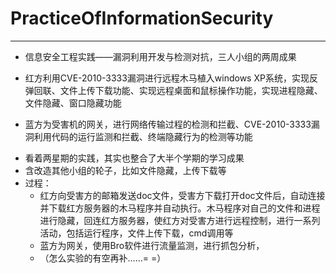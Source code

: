 # PracticeOfInformationSecurity
---
- 信息安全工程实践——漏洞利用开发与检测对抗，三人小组的两周成果

- 红方利用CVE-2010-3333漏洞进行远程木马植入windows XP系统，实现反弹回联、文件上传下载功能、实现远程桌面和鼠标操作功能，实现进程隐藏、文件隐藏、窗口隐藏功能
- 蓝方为受害机的网关，进行网络传输过程的检测和拦截、CVE-2010-3333漏洞利用代码的运行监测和拦截、终端隐藏行为的检测等功能

* 看着两星期的实践，其实也整合了大半个学期的学习成果
* 含改造其他小组的轮子，比如文件隐藏，上传下载等
* 过程：
  - 红方向受害方的邮箱发送doc文件，受害方下载打开doc文件后，自动连接并下载红方服务器的木马程序并自动执行。木马程序对自己的文件和进程进行隐藏，回连红方服务器，使红方对受害方进行远程控制，进行一系列活动，包括运行程序，文件上传下载，cmd调用等
  - 蓝方为网关，使用Bro软件进行流量监测，进行抓包分析，
  - （怎么实验的有空再补……= =）
